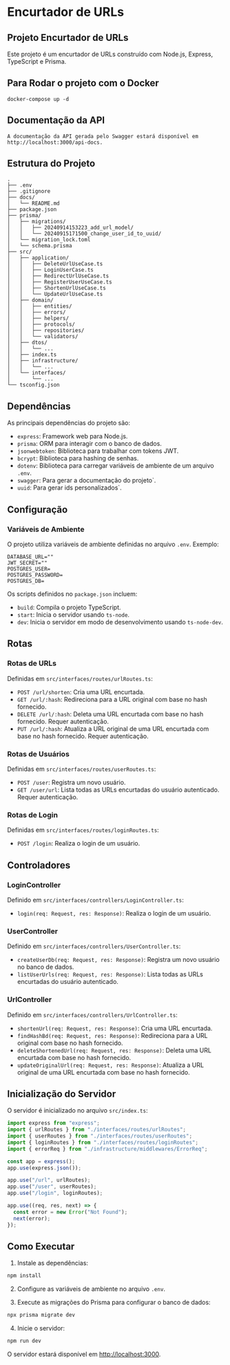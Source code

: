 # Encurtador de URLs


## Projeto Encurtador de URLs

Este projeto é um encurtador de URLs construído com Node.js, Express, TypeScript e Prisma.

## Para Rodar o projeto com o Docker

```
docker-compose up -d
```

## Documentação da API

```
A documentação da API gerada pelo Swagger estará disponível em http://localhost:3000/api-docs.
```

## Estrutura do Projeto

```
.
├── .env
├── .gitignore
├── docs/
│   └── README.md
├── package.json
├── prisma/
│   ├── migrations/
│   │   ├── 20240914153223_add_url_model/
│   │   └── 20240915171500_change_user_id_to_uuid/
│   └── migration_lock.toml
│   └── schema.prisma
├── src/
│   ├── application/
│   │   ├── DeleteUrlUseCase.ts
│   │   ├── LoginUserCase.ts
│   │   ├── RedirectUrlUseCase.ts
│   │   ├── RegisterUserUseCase.ts
│   │   ├── ShortenUrlUseCase.ts
│   │   └── UpdateUrlUseCase.ts
│   ├── domain/
│   │   ├── entities/
│   │   ├── errors/
│   │   ├── helpers/
│   │   ├── protocols/
│   │   ├── repositories/
│   │   └── validators/
│   ├── dtos/
│   │   └── ...
│   ├── index.ts
│   ├── infrastructure/
│   │   └── ...
│   └── interfaces/
│       └── ...
└── tsconfig.json
```

## Dependências

As principais dependências do projeto são:

- `express`: Framework web para Node.js.
- `prisma`: ORM para interagir com o banco de dados.
- `jsonwebtoken`: Biblioteca para trabalhar com tokens JWT.
- `bcrypt`: Biblioteca para hashing de senhas.
- `dotenv`: Biblioteca para carregar variáveis de ambiente de um arquivo `.env`.
- `swagger`: Para gerar a documentação do projeto`.
- `uuid`: Para gerar ids personalizados`.

## Configuração

### Variáveis de Ambiente

O projeto utiliza variáveis de ambiente definidas no arquivo `.env`. Exemplo:

```
DATABASE_URL=""
JWT_SECRET=""
POSTGRES_USER=
POSTGRES_PASSWORD=
POSTGRES_DB=
```

Os scripts definidos no `package.json` incluem:

- `build`: Compila o projeto TypeScript.
- `start`: Inicia o servidor usando `ts-node`.
- `dev`: Inicia o servidor em modo de desenvolvimento usando `ts-node-dev`.

## Rotas

### Rotas de URLs

Definidas em `src/interfaces/routes/urlRoutes.ts`:

- `POST /url/shorten`: Cria uma URL encurtada.
- `GET /url/:hash`: Redireciona para a URL original com base no hash fornecido.
- `DELETE /url/:hash`: Deleta uma URL encurtada com base no hash fornecido. Requer autenticação.
- `PUT /url/:hash`: Atualiza a URL original de uma URL encurtada com base no hash fornecido. Requer autenticação.

### Rotas de Usuários

Definidas em `src/interfaces/routes/userRoutes.ts`:

- `POST /user`: Registra um novo usuário.
- `GET /user/url`: Lista todas as URLs encurtadas do usuário autenticado. Requer autenticação.

### Rotas de Login

Definidas em `src/interfaces/routes/loginRoutes.ts`:

- `POST /login`: Realiza o login de um usuário.

## Controladores

### LoginController

Definido em `src/interfaces/controllers/LoginController.ts`:

- `login(req: Request, res: Response)`: Realiza o login de um usuário.

### UserController

Definido em `src/interfaces/controllers/UserController.ts`:

- `createUserDb(req: Request, res: Response)`: Registra um novo usuário no banco de dados.
- `listUserUrls(req: Request, res: Response)`: Lista todas as URLs encurtadas do usuário autenticado.

### UrlController

Definido em `src/interfaces/controllers/UrlController.ts`:

- `shortenUrl(req: Request, res: Response)`: Cria uma URL encurtada.
- `findHashBd(req: Request, res: Response)`: Redireciona para a URL original com base no hash fornecido.
- `deleteShortenedUrl(req: Request, res: Response)`: Deleta uma URL encurtada com base no hash fornecido.
- `updateOriginalUrl(req: Request, res: Response)`: Atualiza a URL original de uma URL encurtada com base no hash fornecido.

## Inicialização do Servidor

O servidor é inicializado no arquivo `src/index.ts`:

```typescript
import express from "express";
import { urlRoutes } from "./interfaces/routes/urlRoutes";
import { userRoutes } from "./interfaces/routes/userRoutes";
import { loginRoutes } from "./interfaces/routes/loginRoutes";
import { errorReq } from "./infrastructure/middlewares/ErrorReq";

const app = express();
app.use(express.json());

app.use("/url", urlRoutes);
app.use("/user", userRoutes);
app.use("/login", loginRoutes);

app.use((req, res, next) => {
  const error = new Error("Not Found");
  next(error);
});
```

## Como Executar

1. Instale as dependências:

```bash
npm install
```

2. Configure as variáveis de ambiente no arquivo `.env`.

3. Execute as migrações do Prisma para configurar o banco de dados:

```bash
npx prisma migrate dev
```

4. Inicie o servidor:

```bash
npm run dev
```

O servidor estará disponível em [http://localhost:3000](http://localhost:3000).
